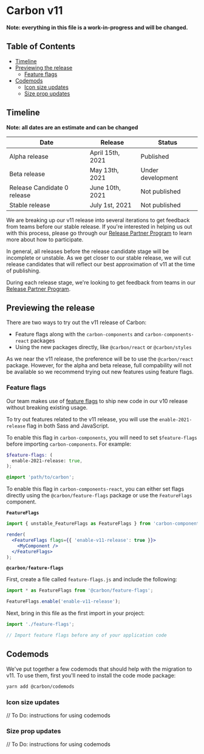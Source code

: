 # Carbon v11

**Note: everything in this file is a work-in-progress and will be changed.**

<!-- prettier-ignore-start -->
<!-- START doctoc generated TOC please keep comment here to allow auto update -->
<!-- DON'T EDIT THIS SECTION, INSTEAD RE-RUN doctoc TO UPDATE -->
## Table of Contents

- [Timeline](#timeline)
- [Previewing the release](#previewing-the-release)
  - [Feature flags](#feature-flags)
- [Codemods](#codemods)
  - [Icon size updates](#icon-size-updates)
  - [Size prop updates](#size-prop-updates)


<!-- END doctoc generated TOC please keep comment here to allow auto update -->
<!-- prettier-ignore-end -->

## Timeline

**Note: all dates are an estimate and can be changed**

| Date                        | Release          | Status            |
| --------------------------- | ---------------- | ----------------- |
| Alpha release               | April 15th, 2021 | Published         |
| Beta release                | May 13th, 2021   | Under development |
| Release Candidate 0 release | June 10th, 2021  | Not published     |
| Stable release              | July 1st, 2021   | Not published     |

We are breaking up our v11 release into several iterations to get feedback from
teams before our stable release. If you're interested in helping us out with
this process, please go through our
[Release Partner Program](https://github.com/carbon-design-system/carbon/wiki/Release-Partner-Program)
to learn more about how to participate.

In general, all releases before the release candidate stage will be incomplete
or unstable. As we get closer to our stable release, we will cut release
candidates that will reflect our best approximation of v11 at the time of
publishing.

During each release stage, we're looking to get feedback from teams in our
[Release Partner Program](https://github.com/carbon-design-system/carbon/wiki/Release-Partner-Program).

## Previewing the release

There are two ways to try out the v11 release of Carbon:

- Feature flags along with the `carbon-components` and `carbon-components-react`
  packages
- Using the new packages directly, like `@carbon/react` or `@carbon/styles`

As we near the v11 release, the preference will be to use the `@carbon/react`
package. However, for the alpha and beta release, full compability will not be
available so we recommend trying out new features using feature flags.

### Feature flags

Our team makes use of
[feature flags](https://martinfowler.com/articles/feature-toggles.html) to ship
new code in our v10 release without breaking existing usage.

To try out features related to the v11 release, you will use the
`enable-2021-release` flag in both Sass and JavaScript.

To enable this flag in `carbon-components`, you will need to set
`$feature-flags` before importing `carbon-components`. For example:

```scss
$feature-flags: (
  enable-2021-release: true,
);

@import 'path/to/carbon';
```

To enable this flag in `carbon-components-react`, you can either set flags
directly using the `@carbon/feature-flags` package or use the `FeatureFlags`
component.

**`FeatureFlags`**

```jsx
import { unstable_FeatureFlags as FeatureFlags } from 'carbon-components-react';

render(
  <FeatureFlags flags={{ 'enable-v11-release': true }}>
    <MyComponent />
  </FeatureFlags>
);
```

**`@carbon/feature-flags`**

First, create a file called `feature-flags.js` and include the following:

```js
import * as FeatureFlags from '@carbon/feature-flags';

FeatureFlags.enable('enable-v11-release');
```

Next, bring in this file as the first import in your project:

```js
import './feature-flags';

// Import feature flags before any of your application code
```

## Codemods

We've put together a few codemods that should help with the migration to v11. To
use them, first you'll need to install the code mode package:

```bash
yarn add @carbon/codemods
```

### Icon size updates

// To Do: instructions for using codemods

### Size prop updates

// To Do: instructions for using codemods
